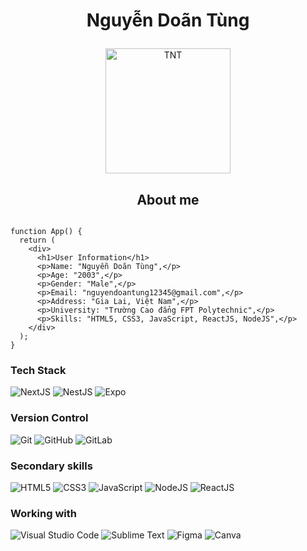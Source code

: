# <p align="center" color="red">Nguyễn Doãn Tùng</p>

<p align="center">
	<a href="https://github.com/tung0101">
	<img src="https://avatars.githubusercontent.com/u/95358274?v=4" width = "200" alt="TNT">
	</a>
</p>
<h2 align="center">About me</h2>

```import React from "react";

function App() {
  return (
    <div>
      <h1>User Information</h1>
      <p>Name: "Nguyễn Doãn Tùng",</p>
      <p>Age: "2003",</p>
      <p>Gender: "Male",</p>
      <p>Email: "nguyendoantung12345@gmail.com",</p>
      <p>Address: "Gia Lai, Việt Nam",</p>
      <p>University: "Trường Cao đẳng FPT Polytechnic",</p>
      <p>Skills: "HTML5, CSS3, JavaScript, ReactJS, NodeJS",</p>
    </div>
  );
}
```
### Tech Stack
![NextJS](https://img.shields.io/badge/next.js-a503fc?logo=n&logoColor=white&style=for-the-badge)
![NestJS](https://img.shields.io/badge/nest.js-a503fc?logo=n&logoColor=white&style=for-the-badge)
![Expo](https://img.shields.io/badge/expo.js-a503fc?logo=n&logoColor=white&style=for-the-badge)
### Version Control
![Git](https://img.shields.io/static/v1?style=for-the-badge&message=Git&color=F05032&logo=Git&logoColor=FFFFFF&label=)
![GitHub](https://img.shields.io/badge/github-%23121011.svg?style=for-the-badge&logo=github&logoColor=white)
![GitLab](https://img.shields.io/badge/gitlab-%23181717.svg?style=for-the-badge&logo=gitlab&logoColor=white)
### Secondary skills

![HTML5](https://img.shields.io/static/v1?style=for-the-badge&message=HTML5&color=E34F26&logo=HTML5&logoColor=FFFFFF&label=)
![CSS3](https://img.shields.io/static/v1?style=for-the-badge&message=CSS3&color=1572B6&logo=CSS3&logoColor=FFFFFF&label=)
![JavaScript](https://img.shields.io/badge/Javascript-F7DF1E?logo=javascript&logoColor=black&style=for-the-badge)
![NodeJS](https://img.shields.io/badge/node.js-6DA55F?style=for-the-badge&logo=react.js&logoColor=white)
![ReactJS](https://img.shields.io/badge/react.js-6DA55F?style=for-the-badge&logo=node.js&logoColor=white)

### Working with
![Visual Studio Code](https://img.shields.io/badge/Visual%20Studio%20Code-0078d7.svg?style=for-the-badge&logo=visual-studio-code&logoColor=white)
![Sublime Text](https://img.shields.io/badge/sublime_text-%23575757.svg?style=for-the-badge&logo=sublime-text&logoColor=important)
![Figma](https://img.shields.io/badge/Figma-4f190c?logo=figma&logoColor=F24E1E&style=for-the-badge)
![Canva](https://img.shields.io/badge/Canva-%2300C4CC.svg?style=for-the-badge&logo=Canva&logoColor=white)
